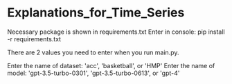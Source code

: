 # Explanations_for_Time_Series

Necessary package is shown in requirements.txt
Enter in console: pip install -r requirements.txt

There are 2 values you need to enter when you run main.py.

Enter the name of dataset: 'acc', 'basketball', or 'HMP'
Enter the name of model: 'gpt-3.5-turbo-0301', 'gpt-3.5-turbo-0613', or 'gpt-4'